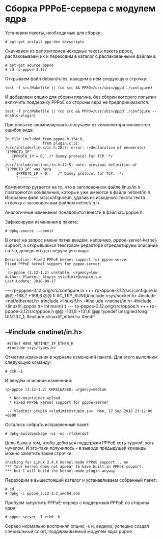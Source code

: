 Сборка PPPoE-сервера с модулем ядра
===================================

Установим пакеты, необходимые для сборки:

    # apt-get install ppp-dev devscripts

Скачиваем из репозиториев исходные тексты пакета pppoe, распаковываем их и переходим в каталог с распакованными файлами:

    # apt-get source pppoe
    # cd rp-pppoe-3.12/

Открываем файл debian/rules, находим в нём следующую строчку:

    test -f src/Makefile || (cd src && PPPD=/usr/sbin/pppd ./configure)

И добавляем опцию для сборки плагина, без сборки которого попытки включить поддержку PPPoE со стороны ядра не предпринимаются:

    test -f src/Makefile || (cd src && PPPD=/usr/sbin/pppd ./configure --enable-plugin)

При попытке скомпилировать получаем от компилятора множество ошибок вида:

    In file included from pppoe.h:134:0,
                     from plugin.c:31:
    /usr/include/linux/in.h:28:3: error: redeclaration of enumerator ‘IPPROTO_IP’
       IPPROTO_IP = 0,  /* Dummy protocol for TCP  */
       ^
    /usr/include/netinet/in.h:42:5: note: previous definition of ‘IPPROTO_IP’ was here
         IPPROTO_IP = 0,    /* Dummy protocol for TCP.  */
         ^~~~~~~~~~

Компилятор ругается на то, что в заголовочном файле linux/in.h повторяются объявления, которые уже имеются в файле netinet/in.h. Исправим файл src/configure.in, удалив из исходного текста теста строчку с заголовочным файлом netinet/in.h.

Аналогичные изменения понадобится внести в файл src/pppoe.h.

Зафиксируем изменения в пакете:

    # dpkg-source --commit

В ответ на запрос имени патча введём, например, pppoe-server-kernel-support, а открывшемся текстовом редакторе отредактируем описание патча, доведя его до следующего вида:

    Description: Fixed PPPoE kernel support for pppoe-server
    Fixed PPPoE kernel support for pppoe-server
     .
     rp-pppoe (3.12-1.2) unstable; urgency=low
    Author: Vladimir Stupin <vladimir@stupin.su>
    Last-Update: 2018-09-17
  
  --- rp-pppoe-3.12.orig/src/configure.in
    +++ rp-pppoe-3.12/src/configure.in
    @@ -168,7 +168,6 @@ fi
     AC_TRY_RUN([#include <sys/socket.h>
     #include <net/ethernet.h>
     #include <linux/if.h>
  -#include <netinet/in.h>
     #include <linux/if_pppox.h>
     int main()
     {
  --- rp-pppoe-3.12.orig/src/pppoe.h
    +++ rp-pppoe-3.12/src/pppoe.h
    @@ -131,8 +131,6 @@ typedef unsigned long UINT32_t;
     #include <linux/if_ether.h>
     #endif
  
  -#include <netinet/in.h>
  -
     #ifdef HAVE_NETINET_IF_ETHER_H
     #include <sys/types.h>

Отметим изменения в журнале изменений пакета. Для этого выполним следующую команду:

    # dch -i

И введём описание изменений:

    rp-pppoe (3.12-1.2) UNRELEASED; urgency=medium
  
      * Non-maintainer upload.
      * Fixed PPPoE kernel support for pppoe-server
  
     -- Vladimir Stupin <vladimir@stupin.su>  Mon, 17 Sep 2018 23:12:00 +0500

Осталось собрать исправленный пакет:

    # dpkg-buildpackage -us -uc -rfakeroot

Цель была в том, чтобы добиться поддержки PPPoE хоть тушкой, хоть чучелом. И это-таки получилось - в выводе предыдущей команды можно заметить такие строчки:

    checking for Linux 2.4.X kernel-mode PPPoE support... no
    *** Your kernel does not appear to have built-in PPPoE support,
    *** but I will build the kernel-mode plugin anyway.

Переходим в вышестоящий каталог и устанавливаем собранный пакет:

    # cd ..
    # dpkg -i pppoe_3.12-1.2_amd64.deb

Пробуем запустить PPPoE-сервер с поддержкой PPPoE со стороны ядра:

    # pppoe-server -I eth0 -k

Сервер нормально воспринял опцию `-k` и, видимо, успешно создал специальный сокет, поддерживаемый модулем ядра pppoe.
